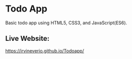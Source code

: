 # Todo App
Basic todo app using HTML5, CSS3, and JavaScript(ES6).

## Live Website:
https://irvineverio.github.io/Todoapp/
